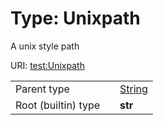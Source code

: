 
# Type: Unixpath


A unix style path

URI: [test:Unixpath](https://linkml.org/testing/Unixpath)

|  |  |  |
| --- | --- | --- |
| Parent type | | [String](types/String.md) |
| Root (builtin) type | | **str** |
